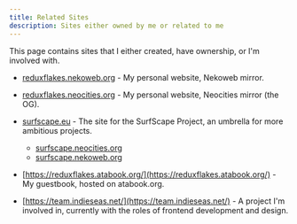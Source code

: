 ```yaml
---
title: Related Sites
description: Sites either owned by me or related to me
---
```


This page contains sites that I either created, have ownership, or I'm involved with.

- [reduxflakes.nekoweb.org](https://reduxflakes.nekoweb.org) - My personal website, Nekoweb mirror.

- [reduxflakes.neocities.org](https://reduxflakes.neocities.org) - My personal website, Neocities mirror (the OG).

- [surfscape.eu](https://surfscape.eu) - The site for the SurfScape Project, an umbrella for more ambitious projects.

  - [surfscape.neocities.org](https://surfscape.neocities.org)
  - [surfscape.nekoweb.org](https://surfscape.nekoweb.org)

- [https://reduxflakes.atabook.org/](https://reduxflakes.atabook.org/) - My guestbook, hosted on atabook.org.

- [https://team.indieseas.net/](https://team.indieseas.net/) - A project I'm involved in, currently with the roles of frontend development and design.
